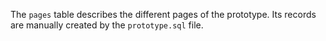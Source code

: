 The `pages` table describes the different pages of the prototype. Its records
are manually created by the `prototype.sql` file.
